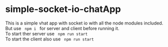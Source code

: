 # simple-socket-io-chatApp
This is a simple vhat app with socket io with all the node modules included. 
But use <code> npm i </code> for server and client before running it.<br>
To start ther server use <code> npm run start </code> <br>
To start the client also use <code> npm run start </code>

